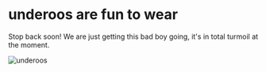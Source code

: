 # underoos are fun to wear

Stop back soon! We are just getting this bad boy going, it's in total turmoil at the moment.

![underoos](http://oofblamargh.typepad.com/.a/6a0120a6b84d21970b01543408e128970c-800wi "title")

<!-- 
-# This is so dirty and not in that good way.
:ruby
  def partial(file)
    return haml_concat(Haml::Engine.new(IO.read("app/views/styleguide/_#{file}.haml")).render)
  end
 -->

